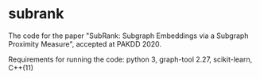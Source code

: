 # subrank
The code for the paper "SubRank: Subgraph Embeddings via a Subgraph Proximity Measure", accepted at PAKDD 2020.

Requirements for running the code: python 3, graph-tool 2.27, scikit-learn, C++(11)
